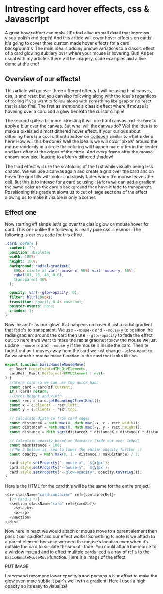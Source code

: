 # Intresting card hover effects, css & Javascript

A great hover effect can make UI's feel alive a small detail that improves visual polish and depth! And this article will cover hover effect's on cards! It's going to cover three custom made hover effects for a card background's. The main idea is adding unique variations to a classic effect of a card glowing subtlery over where your mouse is hovering. But! As per usual with my article's there will be imagery, code examples and a live demo at the end!

## Overview of our effects!

This article will go over three different effects. I will be using html canvas, css, js and react but you can also following along with the idea's regardless of tooling if you want to follow along with something like gsap or no react that is also fine! The first as mentiond a classic effect where if mouse is hovering over a card add a glow beneath the cursor simple!

The second quite a bit more intresting it will use html canvas and `:before` to apply a blur over the canvas. But what will the canvas do? Well the idea is to make a pixelated almost dithered hover effect. If your curious about dithering here is a cool ditherd shadow on [codepen](https://codepen.io/shubniggurath/pen/zYOayGL) similar to what's done here! How will this be done? Well the idea is we will color 'pixels' around the mouse randomly in a circle the coloring will happen more often in the center and less often at the edges of the circle. And every frame after the mouse choses new pixel leading to a blurry dithered shadow!

The third effect will use the scafolding of the first while visually being less chaotic. We will use a canvas again and create a grid over the card and on hover the grid fills with color and slowly fades when the mouse leaves the cell. But this is to intense for a card so using `:before` we can add a gradient the same color as the card's background then have it fade to transparent. Possitioning this gradient alows us to cut of large sections of the effect alowing us to make it visuble in only a corner.

## Effect one

Now starting off simple let's go over the clasic glow on mouse hover for card. This one unlike the following is nearly pure css in esence. The following is our css code for this effect.

```css
.card::before {
  content: "";
  position: absolute;
  width: 100%;
  height: 100%;
  background: radial-gradient(
    600px circle at var(--mouse-x, 50%) var(--mouse-y, 50%),
    rgba(181, 26, 43, 0.6),
    transparent 40%
  );

  opacity: var(--glow-opacity, 0);
  filter: blur(100px);
  transition: opacity 0.4s ease-out;
  pointer-events: none;
  z-index: 1;
}
```

Now this act's as our 'glow' that happens on hover it just a radial gradient that fade's to transparent. We use `--mouse-x` and `--mouse-y` to position the radial gradient around the card then use `--glow-opacity` to fade the effect out. So here if we want to make the radial gradinet follow the mouse we just update `--mouse-x` and `--mouse-y` if the mouse is inside the card. Then to fade it out as it moves away from the card we just change `--glow-opacity`. So we attach a mouse move function to the card that looks like so.

```javascript
export function basicHandleMouseMove(
  e: React.MouseEvent<HTMLDivElement>,
  cardRef: React.RefObject<HTMLElement | null>
) {
  //Store card so we can use the quick hand
  const card = cardRef.current;
  if (!card) return;
  //Cards height and width
  const rect = card.getBoundingClientRect();
  const x = e.clientX - rect.left;
  const y = e.clientY - rect.top;

  // Calculate distance from card edges
  const distanceX = Math.max(0, Math.max(-x, x - rect.width));
  const distanceY = Math.max(0, Math.max(-y, y - rect.height));
  const distance = Math.sqrt(distanceX * distanceX + distanceY * distanceY);

  // Calculate opacity based on distance (fade out over 100px)
  const maxDistance = 100;
  //The 3 bellow is used to lower the entire opacity further :)
  const opacity = Math.max(0, 1 - distance / maxDistance) / 3;

  card.style.setProperty("--mouse-x", `${x}px`);
  card.style.setProperty("--mouse-y", `${y}px`);
  card.style.setProperty("--glow-opacity", opacity.toString());
}
```

Here is the HTML for the card this will be the same for the entire project!

```javascript
<div className="card-container" ref={containerRef}>
  {/* Card 1 */}
  <section className="card" ref={cardRef}>
    <h2></h2>
    <p></p>
  </section>
</div>
```

Now here in react we would attach or mouse move to a parent element then pass it our cardRef and our effect works! Something to note is we attach to a parent element because we need the mouse's location even when it's outside the card to similate the smooth fade. You could attach the mouse to a window instead and to effect mulitple cards feed a array of ref's to the `basicHandleMouseMove` function. Here is a image of the effect

PUT IMAGE

I recomend recomend lower opacity's and perhaps a blur effect to make the glow even more subtle it pair's well with a gradient! Here I used a high opacity so its easy to visualize!
